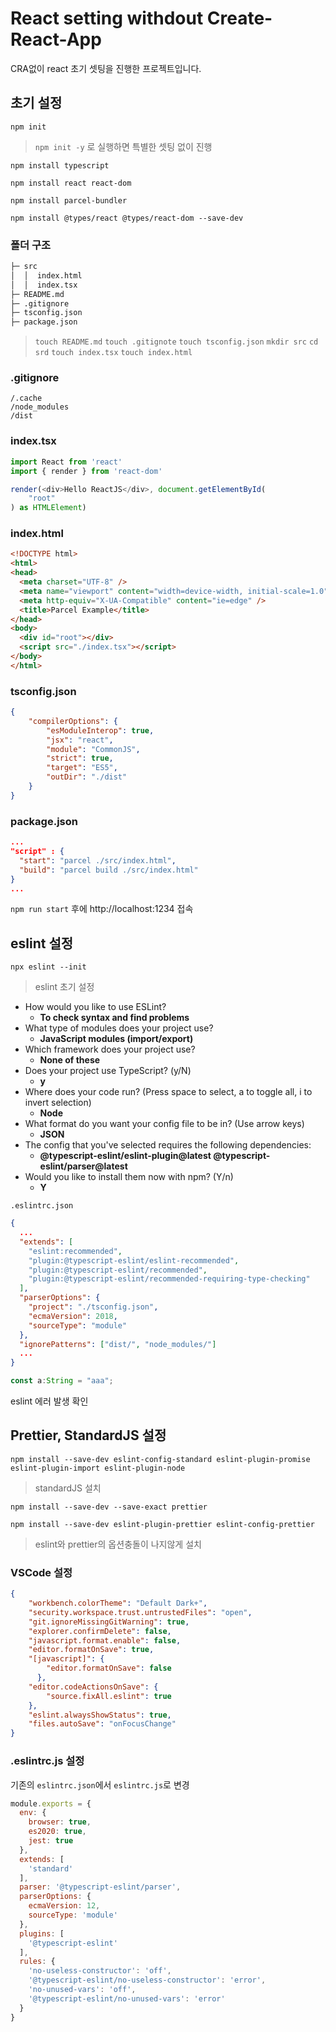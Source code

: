 # React setting withdout Create-React-App

CRA없이 react 초기 셋팅을 진행한 프로젝트입니다.

## 초기 설정

`npm init`
> `npm init -y` 로 실행하면 특별한 셋팅 없이 진행

`npm install typescript`

`npm install react react-dom`

`npm install parcel-bundler`

`npm install @types/react @types/react-dom --save-dev`

### 폴더 구조

```sh
├─ src
│  │  index.html
│  │  index.tsx
├─ README.md
├─ .gitignore
├─ tsconfig.json
├─ package.json
```
> `touch README.md`
> `touch .gitignote`
> `touch tsconfig.json`
> `mkdir src`
> `cd srd`
> `touch index.tsx`
> `touch index.html`


### .gitignore
```
/.cache
/node_modules
/dist
```

### index.tsx
```js
import React from 'react'
import { render } from 'react-dom'

render(<div>Hello ReactJS</div>, document.getElementById(
    "root"
) as HTMLElement)
```

### index.html
```html
<!DOCTYPE html>
<html>
<head>
  <meta charset="UTF-8" />
  <meta name="viewport" content="width=device-width, initial-scale=1.0" />
  <meta http-equiv="X-UA-Compatible" content="ie=edge" />
  <title>Parcel Example</title>
</head>
<body>
  <div id="root"></div>
  <script src="./index.tsx"></script>
</body>
</html>
```

### tsconfig.json
```json
{
    "compilerOptions": {
        "esModuleInterop": true,
        "jsx": "react",
        "module": "CommonJS",
        "strict": true,
        "target": "ES5",
        "outDir": "./dist"
    }
}
```

### package.json
```json
...
"script" : {
  "start": "parcel ./src/index.html",
  "build": "parcel build ./src/index.html"
}
...
```

`npm run start` 후에 http://localhost:1234 접속










## eslint 설정

`npx eslint --init`
> eslint 초기 설정

- How would you like to use ESLint?
  - **To check syntax and find problems**
- What type of modules does your project use?
  - **JavaScript modules (import/export)**
- Which framework does your project use?
  - **None of these**
- Does your project use TypeScript? (y/N)
  - **y**
- Where does your code run? (Press space to select, a to toggle all, i to invert selection)
  - **Node**
- What format do you want your config file to be in? (Use arrow keys)
  - **JSON**
- The config that you've selected requires the following dependencies:
  - **@typescript-eslint/eslint-plugin@latest @typescript-eslint/parser@latest**
- Would you like to install them now with npm? (Y/n)
  - **Y**

`.eslintrc.json`
```json
{
  ...
  "extends": [
    "eslint:recommended",
    "plugin:@typescript-eslint/eslint-recommended",
    "plugin:@typescript-eslint/recommended",
    "plugin:@typescript-eslint/recommended-requiring-type-checking"
  ],
  "parserOptions": {
    "project": "./tsconfig.json",
    "ecmaVersion": 2018,
    "sourceType": "module"
  },
  "ignorePatterns": ["dist/", "node_modules/"]
  ...
}
```




```ts
const a:String = "aaa";
```
eslint 에러 발생 확인










## Prettier, StandardJS 설정

`npm install --save-dev eslint-config-standard eslint-plugin-promise eslint-plugin-import eslint-plugin-node`
> standardJS 설치

`npm install --save-dev --save-exact prettier`

`npm install --save-dev eslint-plugin-prettier eslint-config-prettier`
> eslint와 prettier의 옵션충돌이 나지않게 설치


### VSCode 설정
```json
{
    "workbench.colorTheme": "Default Dark+",
    "security.workspace.trust.untrustedFiles": "open",
    "git.ignoreMissingGitWarning": true,
    "explorer.confirmDelete": false,
    "javascript.format.enable": false,
    "editor.formatOnSave": true,
    "[javascript]": {
        "editor.formatOnSave": false
      },
    "editor.codeActionsOnSave": {
        "source.fixAll.eslint": true
    },
    "eslint.alwaysShowStatus": true,
    "files.autoSave": "onFocusChange"
}
```

### .eslintrc.js 설정

기존의 `eslintrc.json`에서 `eslintrc.js`로 변경
```js
module.exports = {
  env: {
    browser: true,
    es2020: true,
    jest: true
  },
  extends: [
    'standard'
  ],
  parser: '@typescript-eslint/parser',
  parserOptions: {
    ecmaVersion: 12,
    sourceType: 'module'
  },
  plugins: [
    '@typescript-eslint'
  ],
  rules: {
    'no-useless-constructor': 'off',
    '@typescript-eslint/no-useless-constructor': 'error',
    'no-unused-vars': 'off',
    '@typescript-eslint/no-unused-vars': 'error'
  }
}
```

